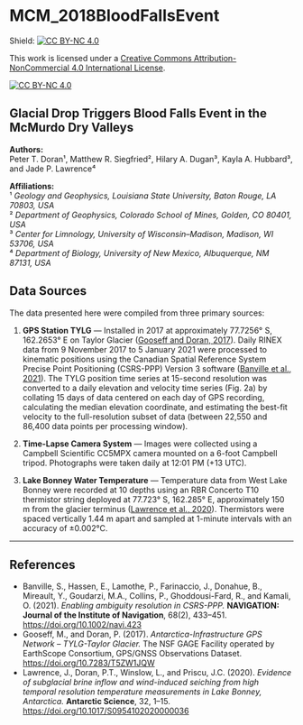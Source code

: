 # MCM_2018BloodFallsEvent


Shield: [![CC BY-NC 4.0][cc-by-nc-shield]][cc-by-nc]

This work is licensed under a
[Creative Commons Attribution-NonCommercial 4.0 International License][cc-by-nc].

[![CC BY-NC 4.0][cc-by-nc-image]][cc-by-nc]

[cc-by-nc]: https://creativecommons.org/licenses/by-nc/4.0/
[cc-by-nc-image]: https://licensebuttons.net/l/by-nc/4.0/88x31.png
[cc-by-nc-shield]: https://img.shields.io/badge/License-CC%20BY--NC%204.0-lightgrey.svg


## Glacial Drop Triggers Blood Falls Event in the McMurdo Dry Valleys

**Authors:**  
Peter T. Doran¹, Matthew R. Siegfried², Hilary A. Dugan³, Kayla A. Hubbard³, and Jade P. Lawrence⁴  

**Affiliations:**  
¹ *Geology and Geophysics, Louisiana State University, Baton Rouge, LA 70803, USA*  
² *Department of Geophysics, Colorado School of Mines, Golden, CO 80401, USA*  
³ *Center for Limnology, University of Wisconsin–Madison, Madison, WI 53706, USA*  
⁴ *Department of Biology, University of New Mexico, Albuquerque, NM 87131, USA*

## Data Sources

The data presented here were compiled from three primary sources:

1. **GPS Station TYLG** — Installed in 2017 at approximately 77.7256° S, 162.2653° E on Taylor Glacier ([Gooseff and Doran, 2017](#references)). Daily RINEX data from 9 November 2017 to 5 January 2021 were processed to kinematic positions using the Canadian Spatial Reference System Precise Point Positioning (CSRS-PPP) Version 3 software ([Banville et al., 2021](#references)). The TYLG position time series at 15-second resolution was converted to a daily elevation and velocity time series (Fig. 2a) by collating 15 days of data centered on each day of GPS recording, calculating the median elevation coordinate, and estimating the best-fit velocity to the full-resolution subset of data (between 22,550 and 86,400 data points per processing window).

2. **Time-Lapse Camera System** — Images were collected using a Campbell Scientific CC5MPX camera mounted on a 6-foot Campbell tripod. Photographs were taken daily at 12:01 PM (+13 UTC).

3. **Lake Bonney Water Temperature** — Temperature data from West Lake Bonney were recorded at 10 depths using an RBR Concerto T10 thermistor string deployed at 77.723° S, 162.285° E, approximately 150 m from the glacier terminus ([Lawrence et al., 2020](#references)). Thermistors were spaced vertically 1.44 m apart and sampled at 1-minute intervals with an accuracy of ±0.002°C.

---

## References

- Banville, S., Hassen, E., Lamothe, P., Farinaccio, J., Donahue, B., Mireault, Y., Goudarzi, M.A., Collins, P., Ghoddousi-Fard, R., and Kamali, O. (2021). *Enabling ambiguity resolution in CSRS-PPP.* **NAVIGATION: Journal of the Institute of Navigation**, 68(2), 433–451. https://doi.org/10.1002/navi.423  
- Gooseff, M., and Doran, P. (2017). *Antarctica-Infrastructure GPS Network – TYLG-Taylor Glacier.* The NSF GAGE Facility operated by EarthScope Consortium, GPS/GNSS Observations Dataset. https://doi.org/10.7283/T5ZW1JQW  
- Lawrence, J., Doran, P.T., Winslow, L., and Priscu, J.C. (2020). *Evidence of subglacial brine inflow and wind-induced seiching from high temporal resolution temperature measurements in Lake Bonney, Antarctica.* **Antarctic Science**, 32, 1–15. https://doi.org/10.1017/S0954102020000036  

